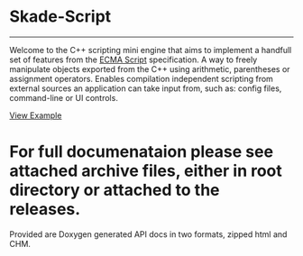 # Skade-Script
----------------
Welcome to the C++ scripting mini engine that aims to implement a handfull set of features from the <a href="https://www.ecma-international.org/ecma-262/5.1/#sec-5.1.3
">ECMA Script</a> specification. A way to freely manipulate objects exported from the C++ using arithmetic, parentheses or assignment operators. Enables compilation independent scripting from external sources an application can take input from, such as: config files, command-line or UI controls.

<a href='./misc_example/example_01.cpp'>View Example</a>

# For full documenataion please see attached archive files, either in root directory or attached to the releases.
Provided are Doxygen generated API docs in two formats, zipped html and CHM.
